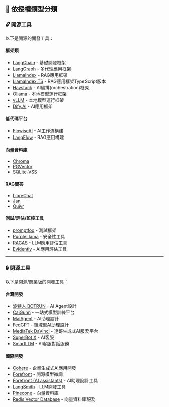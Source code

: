 ## 📜 依授權類型分類

<!-- ### 開源 -->
<h3 id="opensource">🔓 開源工具</h3>

以下是開源的開發工具：

#### 框架類
- [LangChain](../../tools/development.md#langchain) - 基礎開發框架
- [LangGraph](../../tools/development.md#langgraph) - 多代理應用框架
- [LlamaIndex](../../tools/development.md#llamaindex) - RAG應用框架
- [LlamaIndex.TS](../../tools/development.md#llamaindexts) - RAG應用框架TypeScript版本
- [Haystack](../../tools/development.md#haystack) - AI編排(orchestration)框架
- [Ollama](../../tools/development.md#ollama) - 本地模型運行框架
- [vLLM](../../tools/development.md#vllm) - 本地模型運行框架
- [Dify.Ai](../../tools/development.md#difyai) - AI應用框架

#### 低代碼平台
- [FlowiseAI](../../tools/development.md#flowiseai) - AI工作流構建
- [LangFlow](../../tools/development.md#langflow) - RAG應用構建

#### 向量資料庫
- [Chroma](../../tools/development.md#chroma)
- [PGVector](../../tools/development.md#pgvector)
- [SQLite-VSS](../../tools/development.md#sqlite-vss)

#### RAG問答
- [LibreChat](../../tools/development.md#librechat)
- [Jan](../../tools/development.md#jan)
- [Quivr](../../tools/development.md#quivr)

#### 測試/評估/監控工具
- [promptfoo](../../tools/development.md#promptfoo) - 測試框架
- [PurpleLlama](../../tools/development.md#purple-llama) - 安全性工具
- [RAGAS](../../tools/development.md#ragas) - LLM應用評估工具
- [Evidently](../../tools/development.md#evidently) - AI應用評估工具

---

<!-- ### 閉源 -->
<h3 id="closedsource">🔒 閉源工具</h3>

以下是閉源/商業版的開發工具：

#### 台灣開發
- [波特人 BOTRUN](../../tools/development.md#波特人-botrun) - AI Agent設計
- [CaiGunn](../../tools/development.md#caigunn) - 一站式模型訓練平台
- [MaiAgent](../../tools/development.md#maiagent) - AI助理設計
- [FedGPT](../../tools/development.md#fedgpt) - 領域型AI助理設計
- [MediaTek DaVinci](../../tools/development.md#mediatek-davinci) - 達哥生成式AI服務平台
- [SuperBot X](../../tools/development.md#superbot-x) - AI客服
- [SmartLLM](../../tools/development.md#smartllm) - AI客服對話服務

#### 國際開發
- [Cohere](../../tools/development.md#cohere) - 企業生成式AI應用開發
- [Forefront](../../tools/development.md#forefront) - 開源模型微調
- [Forefront (AI assistants)](../../tools/development.md#forefront-ai-assistants) - AI助理設計工具
- [LangSmith](../../tools/development.md#langsmith) - LLM開發工具
- [Pinecone](../../tools/development.md#pinecone) - 向量資料庫
- [Redis Vector Database](../../tools/development.md#redis-vector-database) - 向量資料庫服務